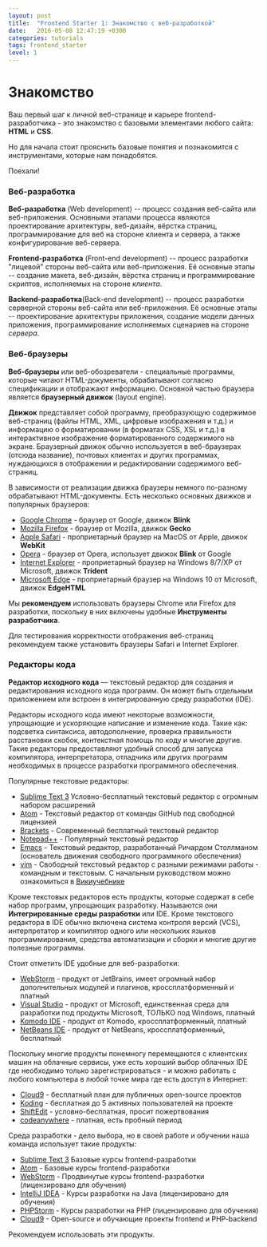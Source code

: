 ```yaml
---
layout: post
title:  "Frontend Starter 1: Знакомство с веб-разработкой"
date:   2016-05-08 12:47:19 +0300
categories: tutorials
tags: frontend_starter
level: 1
---
```


# Знакомство

Ваш первый шаг к личной веб-странице и карьере frontend-разработчика - это знакомство с базовыми элементами любого сайта: **HTML** и **CSS**.

Но для начала стоит прояснить базовые понятия и познакомится с инструментами, которые нам понадобятся.

Поехали!

### <span class="icon-homecode" id="intro" data-magellan-target="intro"></span> Веб-разработка

**Веб-разработка** (Web development) -- процесс создания веб-сайта или веб-приложения. Основными этапами процесса являются проектирование архитектуры, веб-дизайн, вёрстка страниц, программирование для веб на стороне клиента и сервера, а также конфигурирование веб-сервера.

**Frontend-разработка** (Front-end development) -- процесс разработки "лицевой" стороны веб-сайта или веб-приложения. Её основные этапы -- создание макета, веб-дизайн, вёрстка страниц и программирование скриптов, исполняемых на стороне *клиента*.

**Backend-разработка**(Back-end development) -- процесс разработки серверной стороны веб-сайта или веб-приложения. Её основные этапы -- проектирование архитектуры приложения, создание модели данных приложения, программирование исполняемых сценариев на стороне *сервера*.

### <span class="icon-homecode" id="browsers" data-magellan-target="browsers"></span> Веб-браузеры

**Веб-браузеры** или веб-обозреватели - специальные программы, которые читают HTML-документы, обрабатывают согласно спецификации и отображают информацию. Основной частью браузера является **браузерный движок** (layout engine).

**Движок** представляет собой программу, преобразующую содержимое веб-страниц (файлы HTML, XML, цифровые изображения и т.д.) и информацию о форматировании (в форматах CSS, XSL и т.д.) в интерактивное изображение форматированного содержимого на экране. Браузерный движок обычно используется в веб-браузерах (отсюда название), почтовых клиентах и других программах, нуждающихся в отображении и редактировании содержимого веб-страниц.

В зависимости от реализации движка браузеры немного по-разному обрабатывают HTML-документы. Есть несколько основных движков и популярных браузеров:

- [Google Chrome](https://www.google.ru/chrome/browser/desktop/) - браузер от Google, движок **Blink**
- [Mozilla Firefox](https://www.mozilla.org/ru/firefox/new/) - браузер от Mozilla, движок **Gecko**
- [Apple Safari](http://www.apple.com/ru/safari/) - проприетарный браузер на MacOS от Apple, движок **WebKit**
- [Opera](http://www.opera.com/ru) - браузер от Opera, использует движок **Blink** от Google
- [Internet Explorer](http://windows.microsoft.com/uk-ua/internet-explorer/download-ie) - проприетарный браузер на Windows 8/7/XP от Microsoft, движок **Trident**
- [Microsoft Edge](https://www.microsoft.com/uk-ua/windows/microsoft-edge) - проприетарный браузер на Windows 10 от Microsoft, движок **EdgeHTML**

Мы **рекомендуем** использовать браузеры Chrome или Firefox для разработки, поскольку в них включены удобные **Инструменты разработчика**.

Для тестирования корректности отображения веб-страниц рекомендуем также установить браузеры Safari и Internet Explorer. 

### <span class="icon-homecode" id="editor" data-magellan-target="editor"></span> Редакторы кода

**Редактор исходного кода** — текстовый редактор для создания и редактирования исходного кода программ. Он может быть отдельным приложением или встроен в интегрированную среду разработки (IDE).

Редакторы исходного кода имеют некоторые возможности, упрощающие и ускоряющие написание и изменение кода. Такие как: подсветка синтаксиса, автодополнение, проверка правильности расстановки скобок, контекстная помощь по коду и многие другие. Такие редакторы предоставляют удобный способ для запуска компилятора, интерпретатора, отладчика или других программ необходимых в процессе разработки программного обеспечения.

Популярные текстовые редакторы:

- [Sublime Text 3](https://www.sublimetext.com/3) Условно-бесплатный текстовый редактор с огромным набором расширений
- [Atom](https://atom.io/) - Текстовый редактор от команды GitHub под свободной лицензией
- [Brackets](http://brackets.io/) - Современный бесплатный текстовый редактор
- [Notepad++](https://notepad-plus-plus.org/) - Популярный текстовый редактор
- [Emacs](https://www.gnu.org/software/emacs/) - Текстовый редактор, разработанный Ричардом Столлманом (основатель движения свободного программного обеспечения)
- [vim](http://www.vim.org/download.php) - Свободный текстовый редактор с разными режимами работы - командным и текстовым. С начальным руководством можно ознакомиться в [Викиучебнике](https://ru.wikibooks.org/wiki/Vim)

Кроме текстовых редакторов есть продукты, которые содержат в себе набор программ, упрощающих разработку. Называются они **Интегрированные среды разработки** или IDE. Кроме текстового редактора в IDE обычно включена система контроля версий (VCS), интерпретатор и компилятор одного или нескольких языков программирования, средства автоматизации и сборки и многие другие полезные программы. 

Стоит отметить IDE удобные для веб-разработки:

- [WebStorm](https://www.jetbrains.com/webstorm/) - продукт от JetBrains, имеет огромный набор дополнительных модулей и плагинов, кроссплатформенный и платный
- [Visual Studio](https://www.visualstudio.com/) - продукт от Microsoft, единственная среда для разработки под продукты Microsoft, ТОЛЬКО под Windows, платный
- [Komodo IDE](http://komodoide.com/) - продукт от Komodo, кроссплатформенный, платный
- [NetBeans IDE](https://netbeans.org/features/index.html) - продукт от NetBeans, кроссплатформенный, бесплатный

Поскольку многие продукты понемногу перемещаются с клиентских машин на облачные сервисы, уже есть хороший выбор облачных IDE где необходимо только зарегистрироваться - и можно работать с любого компьютера в любой точке мира где есть доступ в Интернет:

- [Cloud9](https://c9.io/) - бесплатный план для публичных open-source проектов
- [Koding](http://www.koding.com/) - бесплатная до 5 активных пользователей на проекте
- [ShiftEdit](https://shiftedit.net/) - условно-бесплатная, просит пожертвования
- [codeanywhere](https://codeanywhere.com/) - платная, есть пробный период

Среда разработки - дело выбора, но в своей работе и обучении наша команда использует такие продукты:

- [Sublime Text 3](https://www.sublimetext.com/3) Базовые курсы frontend-разработки
- [Atom](https://atom.io/) - Базовые курсы frontend-разработки
- [WebStorm](https://www.jetbrains.com/webstorm/) - Продвинутые курсы frontend-разработки (лицензировано для обучения)
- [IntelliJ IDEA](https://www.jetbrains.com/idea/) - Курсы разработки на Java (лицензировано для обучения)
- [PHPStorm](https://www.jetbrains.com/phpstorm/) - Курсы разработки на PHP (лицензировано для обучения)
- [Cloud9](https://c9.io/) - Open-source и обучающие проекты frontend и PHP-backend

Рекомендуем использовать эти продукты.










   


